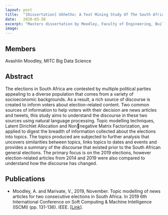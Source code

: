 ```yaml
---
layout: post
title:  "[Dissertation] Ukhetho: A Text Mining Study Of The South African General Elections"
date:   2020-03-30
excerpt: "Masters dissertation by Moodley, Faculty of Engineering, Built Environment and Information Technology University of Pretoria, Pretoria"
image: 
---
```

## Members
Avashlin Moodley, MITC Big Data Science

## Abstract
The elections in South Africa are contested by multiple political parties appealing to a diverse population that comes from a variety of socioeconomic backgrounds. As a result, a rich source of discourse is created to inform voters about election-related content. Two common sources of information to help voters with their decision are news articles and tweets, this study aims to understand the discourse in these two sources using natural language processing. Topic modelling techniques, Latent Dirichlet Allocation and Nonnegative Matrix Factorization, are applied to digest the breadth of information collected about the elections into topics. The topics produced are subjected to further analysis that uncovers similarities between topics, links topics to dates and events and provides a summary of the discourse that existed prior to the South African general elections. The primary focus is on the 2019 elections, however election-related articles from 2014 and 2019 were also compared to understand how the discourse has changed.

## Publications
* Moodley, A. and Marivate, V., 2019, November. Topic modelling of news articles for two consecutive elections in South Africa. In 2019 6th International Conference on Soft Computing & Machine Intelligence (ISCMI) (pp. 131-136). IEEE. [[Link](https://ieeexplore.ieee.org/abstract/document/9004342?casa_token=yp-bWRNymz0AAAAA:War0Re-_aGxD0-uLS1ObLuoLQQo-hOUVErmOZhBitYXHolvIkBFfJVLi7IOUHYbuiDmXhuczkVw)].
